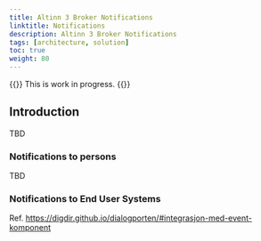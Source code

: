 ```yaml
---
title: Altinn 3 Broker Notifications
linktitle: Notifications
description: Altinn 3 Broker Notifications
tags: [architecture, solution]
toc: true
weight: 80
---
```


{{<notice warning>}} <!-- info -->
This is work in progress.
{{</notice>}}



## Introduction

TBD


### Notifications to persons

TBD

### Notifications to End User Systems

Ref.
<https://digdir.github.io/dialogporten/#integrasjon-med-event-komponent>
